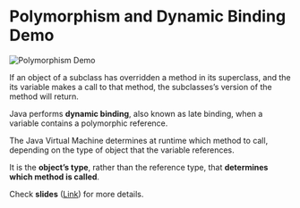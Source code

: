 # Polymorphism and Dynamic Binding Demo

![Polymorphism Demo](https://www.cs.wcupa.edu/schen/csc240/polymorphism.png)

If an object of a subclass has overridden a method in its superclass, and the its variable makes a call to that method, the subclasses’s version of the method will return.


Java performs **dynamic binding**, also known as late binding, when a variable contains a polymorphic reference.

The Java Virtual Machine determines at runtime which method to call, depending on the type of object that the variable references.

It is the **object’s type**, rather than the reference type, that **determines which method is called**.

Check **slides** ([Link](https://www.cs.wcupa.edu/schen/csc240/Polymorphism.pdf)) for more details. 